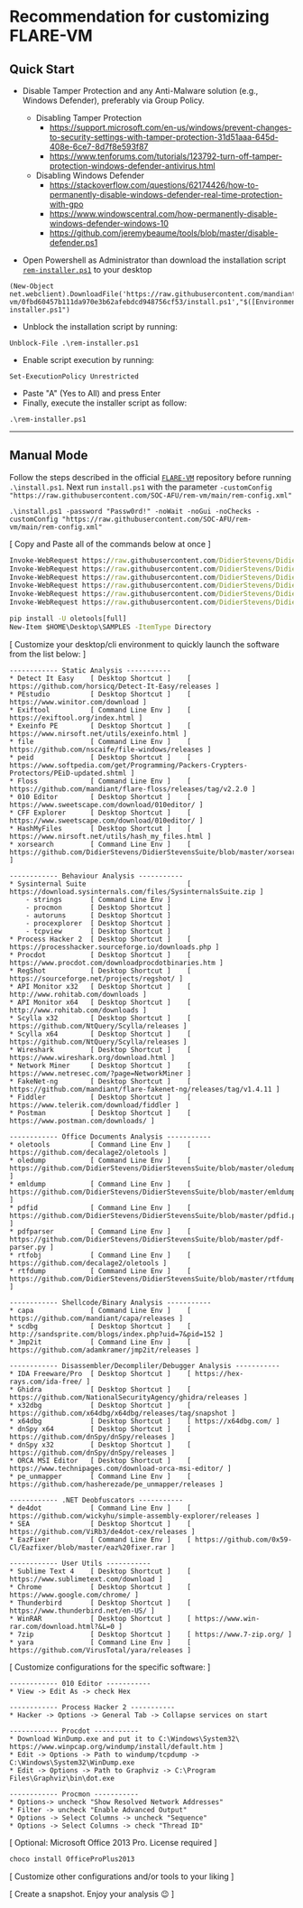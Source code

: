 # Recommendation for customizing FLARE-VM

## Quick Start
 * Disable Tamper Protection and any Anti-Malware solution (e.g., Windows Defender), preferably via Group Policy.
    * Disabling Tamper Protection
      * https://support.microsoft.com/en-us/windows/prevent-changes-to-security-settings-with-tamper-protection-31d51aaa-645d-408e-6ce7-8d7f8e593f87
      * https://www.tenforums.com/tutorials/123792-turn-off-tamper-protection-windows-defender-antivirus.html
    * Disabling Windows Defender
      * https://stackoverflow.com/questions/62174426/how-to-permanently-disable-windows-defender-real-time-protection-with-gpo
      * https://www.windowscentral.com/how-permanently-disable-windows-defender-windows-10
      * https://github.com/jeremybeaume/tools/blob/master/disable-defender.ps1


* Open Powershell as Administrator than download the installation script [`rem-installer.ps1`](https://github.com/SOC-AFU/rem-vm/blob/main/rem-installer1.ps1) to your desktop
````
(New-Object net.webclient).DownloadFile('https://raw.githubusercontent.com/mandiant/flare-vm/0fbd60457b111da970e3b62afebdcd948756cf53/install.ps1',"$([Environment]::GetFolderPath("Desktop"))\rem-installer.ps1")
````
* Unblock the installation script by running:
````
Unblock-File .\rem-installer.ps1
````
* Enable script execution by running:
````
Set-ExecutionPolicy Unrestricted
````
* Paste "A" (Yes to All) and press Enter
* Finally, execute the installer script as follow:
````
.\rem-installer.ps1
````
------


## Manual Mode

Follow the steps described in the official [`FLARE-VM`](https://github.com/mandiant/flare-vm/tree/main) repository before running `.\install.ps1`.
Next run `install.ps1` with the parameter 
`-customConfig "https://raw.githubusercontent.com/SOC-AFU/rem-vm/main/rem-config.xml"`
````
.\install.ps1 -password "Passw0rd!" -noWait -noGui -noChecks -customConfig "https://raw.githubusercontent.com/SOC-AFU/rem-vm/main/rem-config.xml"
````

[ Copy and Paste all of the commands below at once ]

````cmd (powershell)
Invoke-WebRequest https://raw.githubusercontent.com/DidierStevens/DidierStevensSuite/master/xorsearch.py -OutFile "C:\Windows\System32\xorsearch.py"; `
Invoke-WebRequest https://raw.githubusercontent.com/DidierStevens/DidierStevensSuite/master/emldump.py -OutFile "C:\Windows\System32\emldump.py"; `
Invoke-WebRequest https://raw.githubusercontent.com/DidierStevens/DidierStevensSuite/master/oledump.py -OutFile "C:\Windows\System32\oledump.py"; `
Invoke-WebRequest https://raw.githubusercontent.com/DidierStevens/DidierStevensSuite/master/pdfid.py -OutFile "C:\Windows\System32\pdfid.py"; `
Invoke-WebRequest https://raw.githubusercontent.com/DidierStevens/DidierStevensSuite/master/pdf-parser.py -OutFile "C:\Windows\System32\pdf-parser.py"; `
Invoke-WebRequest https://raw.githubusercontent.com/DidierStevens/DidierStevensSuite/master/rtfdump.py -OutFile "C:\Windows\System32\rtfdump.py";

````

````cmd (powershell)
pip install -U oletools[full]
New-Item $HOME\Desktop\SAMPLES -ItemType Directory
````


[ Customize your desktop/cli environment to quickly launch the software from the list below: ] 

````
------------ Static Analysis -----------
* Detect It Easy 	[ Desktop Shortcut ]	[ https://github.com/horsicq/Detect-It-Easy/releases ]
* PEstudio 			[ Desktop Shortcut ]	[ https://www.winitor.com/download ]	
* Exiftool			[ Command Line Env ]	[ https://exiftool.org/index.html ]
* Exeinfo PE 		[ Desktop Shortcut ]	[ https://www.nirsoft.net/utils/exeinfo.html ]
* file 				[ Command Line Env ]	[ https://github.com/nscaife/file-windows/releases ]
* peid 				[ Desktop Shortcut ]	[ https://www.softpedia.com/get/Programming/Packers-Crypters-Protectors/PEiD-updated.shtml ]
* Floss 			[ Command Line Env ]	[ https://github.com/mandiant/flare-floss/releases/tag/v2.2.0 ]
* 010 Editor 		[ Desktop Shortcut ]	[ https://www.sweetscape.com/download/010editor/ ]
* CFF Explorer		[ Desktop Shortcut ]	[ https://www.sweetscape.com/download/010editor/ ]
* HashMyFiles 		[ Desktop Shortcut ]	[ https://www.nirsoft.net/utils/hash_my_files.html ]
* xorsearch			[ Command Line Env ]	[ https://github.com/DidierStevens/DidierStevensSuite/blob/master/xorsearch.py ]

------------ Behaviour Analysis -----------
* Sysinternal Suite 						[ https://download.sysinternals.com/files/SysinternalsSuite.zip ]
	- strings		[ Command Line Env ]
	- procmon		[ Desktop Shortcut ]
	- autoruns		[ Desktop Shortcut ]
	- procexplorer	[ Desktop Shortcut ]
	- tcpview		[ Desktop Shortcut ]
* Process Hacker 2 	[ Desktop Shortcut ]	[ https://processhacker.sourceforge.io/downloads.php ]
* Procdot 			[ Desktop Shortcut ]	[ https://www.procdot.com/downloadprocdotbinaries.htm ]
* RegShot 			[ Desktop Shortcut ]	[ https://sourceforge.net/projects/regshot/ ]
* API Monitor x32	[ Desktop Shortcut ]	[ http://www.rohitab.com/downloads ]
* API Monitor x64	[ Desktop Shortcut ]	[ http://www.rohitab.com/downloads ]
* Scylla x32 		[ Desktop Shortcut ]	[ https://github.com/NtQuery/Scylla/releases ]
* Scylla x64		[ Desktop Shortcut ]	[ https://github.com/NtQuery/Scylla/releases ]
* Wireshark			[ Desktop Shortcut ]	[ https://www.wireshark.org/download.html ]
* Network Miner		[ Desktop Shortcut ]	[ https://www.netresec.com/?page=NetworkMiner ]
* FakeNet-ng 		[ Desktop Shortcut ]	[ https://github.com/mandiant/flare-fakenet-ng/releases/tag/v1.4.11 ]
* Fiddler 			[ Desktop Shortcut ]	[ https://www.telerik.com/download/fiddler ]
* Postman 			[ Desktop Shortcut ]	[ https://www.postman.com/downloads/ ]

------------ Office Documents Analysis -----------
* oletools			[ Command Line Env ]	[ https://github.com/decalage2/oletools ]
* oledump			[ Command Line Env ]	[ https://github.com/DidierStevens/DidierStevensSuite/blob/master/oledump.py ]
* emldump 			[ Command Line Env ]	[ https://github.com/DidierStevens/DidierStevensSuite/blob/master/emldump.py ]
* pdfid				[ Command Line Env ]	[ https://github.com/DidierStevens/DidierStevensSuite/blob/master/pdfid.py ]
* pdfparser			[ Command Line Env ]	[ https://github.com/DidierStevens/DidierStevensSuite/blob/master/pdf-parser.py ]
* rtfobj			[ Command Line Env ]	[ https://github.com/decalage2/oletools ]
* rtfdump			[ Command Line Env ]	[ https://github.com/DidierStevens/DidierStevensSuite/blob/master/rtfdump.py ]

------------ Shellcode/Binary Analysis -----------
* capa				[ Command Line Env ]	[ https://github.com/mandiant/capa/releases ]
* scdbg				[ Desktop Shortcut ]	[ http://sandsprite.com/blogs/index.php?uid=7&pid=152 ]
* Jmp2it			[ Command Line Env ]	[ https://github.com/adamkramer/jmp2it/releases ]

------------ Disassembler/Decompliler/Debugger Analysis -----------
* IDA Freeware/Pro 	[ Desktop Shortcut ]	[ https://hex-rays.com/ida-free/ ]
* Ghidra  			[ Desktop Shortcut ]	[ https://github.com/NationalSecurityAgency/ghidra/releases ]
* x32dbg  			[ Desktop Shortcut ]	[ https://github.com/x64dbg/x64dbg/releases/tag/snapshot ]
* x64dbg 			[ Desktop Shortcut ]	[ https://x64dbg.com/ ]
* dnSpy x64 		[ Desktop Shortcut ]	[ https://github.com/dnSpy/dnSpy/releases ]
* dnSpy x32 		[ Desktop Shortcut ]	[ https://github.com/dnSpy/dnSpy/releases ]
* ORCA MSI Editor	[ Desktop Shortcut ]	[ https://www.technipages.com/download-orca-msi-editor/ ]
* pe_unmapper		[ Command Line Env ]	[ https://github.com/hasherezade/pe_unmapper/releases ]		

------------ .NET Deobfuscators -----------
* de4dot 			[ Command Line Env ]	[ https://github.com/wickyhu/simple-assembly-explorer/releases ]
* SEA 				[ Desktop Shortcut ]	[ https://github.com/ViRb3/de4dot-cex/releases ]
* EazFixer 			[ Command Line Env ]	[ https://github.com/0x59-Cl/Eazfixer/blob/master/eaz%20fixer.rar ]

------------ User Utils -----------
* Sublime Text 4 	[ Desktop Shortcut ]	[ https://www.sublimetext.com/download ]
* Chrome			[ Desktop Shortcut ]	[ https://www.google.com/chrome/ ]
* Thunderbird		[ Desktop Shortcut ]	[ https://www.thunderbird.net/en-US/ ]
* WinRAR			[ Desktop Shortcut ]	[ https://www.win-rar.com/download.html?&L=0 ]
* 7zip				[ Desktop Shortcut ]	[ https://www.7-zip.org/ ]
* yara				[ Command Line Env ]	[ https://github.com/VirusTotal/yara/releases ]

````

[ Customize configurations for the specific software: ]

````
------------ 010 Editor -----------
* View -> Edit As -> check Hex

------------ Process Hacker 2 -----------
* Hacker -> Options -> General Tab -> Collapse services on start

------------ Procdot -----------
* Download WinDump.exe and put it to C:\Windows\System32\							 https://www.winpcap.org/windump/install/default.htm ]
* Edit -> Options -> Path to windump/tcpdump -> C:\Windows\System32\WinDump.exe
* Edit -> Options -> Path to Graphviz -> C:\Program Files\Graphviz\bin\dot.exe

------------ Procmon -----------
* Options-> uncheck "Show Resolved Network Addresses" 
* Filter -> uncheck "Enable Advanced Output"
* Options -> Select Columns -> uncheck "Sequence"
* Options -> Select Columns -> check "Thread ID"

````

[ Optional: Microsoft Office 2013 Pro. License required ]
````cmd (powershell)
choco install OfficeProPlus2013
````

[ Customize other configurations and/or tools to your liking ]

[ Create a snapshot. Enjoy your analysis 😉 ]
